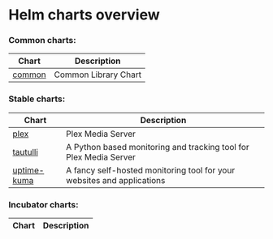 # Helm charts overview

### Common charts:
| Chart | Description |
| ----- | ----------- |
| [common](library/common) | Common Library Chart |


### Stable charts:
| Chart | Description |
| ----- | ----------- |
| [plex](stable/plex) | Plex Media Server |
| [tautulli](stable/tautulli) | A Python based monitoring and tracking tool for Plex Media Server |
| [uptime-kuma](stable/uptime-kuma) | A fancy self-hosted monitoring tool for your websites and applications |

### Incubator charts:
| Chart | Description |
| ----- | ----------- |
